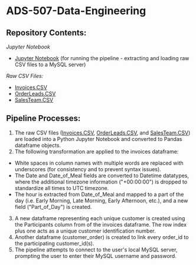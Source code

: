 # ADS-507-Data-Engineering

## Repository Contents:
_Jupyter Notebook_
* [Jupyter Notebook](https://raw.githubusercontent.com/nlee98/ADS-507-Data-Engineering/main/ADS-507_FinalProject.ipynb) (for running the pipeline - extracting and loading raw CSV files to a MySQL server)

 _Raw CSV Files:_
* [Invoices.CSV](https://raw.githubusercontent.com/nlee98/ADS-507-Data-Engineering/main/Invoices.csv)
* [OrderLeads.CSV](https://raw.githubusercontent.com/nlee98/ADS-507-Data-Engineering/main/OrderLeads.csv)
* [SalesTeam.CSV](https://raw.githubusercontent.com/nlee98/ADS-507-Data-Engineering/main/SalesTeam.csv) 

## Pipeline Processes:
1. The raw CSV files ([Invoices.CSV](https://raw.githubusercontent.com/nlee98/ADS-507-Data-Engineering/main/Invoices.csv), [OrderLeads.CSV](https://raw.githubusercontent.com/nlee98/ADS-507-Data-Engineering/main/OrderLeads.csv), and [SalesTeam.CSV](https://raw.githubusercontent.com/nlee98/ADS-507-Data-Engineering/main/SalesTeam.csv)) are loaded into a Python Jupyter Notebook and converted to Pandas dataframe objects.
2. The following transformation are applied to the invoices dataframe:
 * White spaces in column names with multiple words are replaced with underscores (for consistency and to prevent syntax issues).
 * The Date and Date_of_Meal fields are converted to Datetime datatypes, where the additional timezone information ("+00:00:00") is dropped to standardize all times to UTC timezone.
 * The hour is extracted from Date_of_Meal and mapped to a part of the day (i.e. Early Morning, Late Morning, Early Afternoon, etc.), and a new field ("Part_of_Day") is created.
3. A new dataframe representing each unique customer is created using the Participants column from of the invoices dataframe. The row index plus one acts as a unique customer identification number.
4. Another dataframe (customer_order) is created to link every order_id to the participating customer_id(s).
5. The pipeline attempts to connect to the user's local MySQL server, prompting the user to enter their  MySQL username and password.
